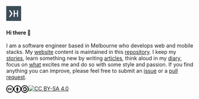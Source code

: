 <!--
  ██╗    ██╗  ██╗
   ╚██╗  ██║  ██║
    ╚██╗ ███████║
    ██╔╝ ██╔══██║
   ██╔╝  ██║  ██║
  ╚═╝    ╚═╝  ╚═╝

The content repository of `https://hallaji.com`
(C) CC BY-SA 4.0

The directory structure can be as `directory/en-slug.md` or `directory/en/slug.md`.
A valid entry can contain a dash (-), numbers (0-9), and lower case letters (a-z).
-->

<a href="https://hallaji.com">
  <img src="./assets/fav/dawn.svg" widht="40" height="40">
</a>

#### Hi there 👋
I am a software engineer based in Melbourne who develops web and mobile stacks. My [website](https://hallaji.com) content is maintained in this [repository](https://github.com/hallaji/hallaji). I keep my [stories](https://hallaji.com/en/about), learn something new by writing [articles](https://hallaji.com/en/blog), think aloud in my [diary](https://hallaji.com/en/diary), focus on  [what](https://hallaji.com/en/works) excites me and do so with some style and passion. If you find anything you can improve, please feel free to submit an [issue](https://github.com/hallaji/hallaji/issues) or a [pull request](https://github.com/hallaji/hallaji/pulls).

<img align="left" width='20' src="./assets/license/cc.svg">
<img align="left" width='20' src="./assets/license/by.svg">
<img align="left" width='20' src="./assets/license/sa.svg">

[![CC BY-SA 4.0][cc-by-sa-shield]][cc-by-sa]

[cc-by-sa]: http://creativecommons.org/licenses/by-sa/4.0/
[cc-by-sa-plaintext]: https://creativecommons.org/licenses/by-sa/4.0/legalcode.txt
[cc-by-sa-shield]: https://img.shields.io/badge/LICENSE-CC%20BY--SA%204.0-lightgrey
